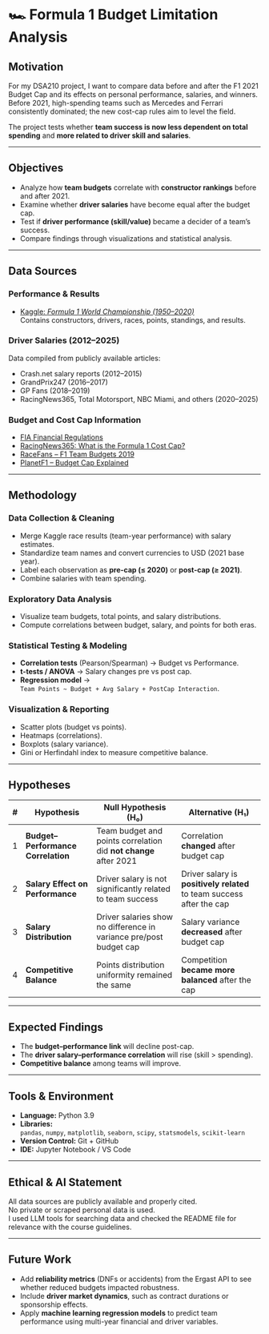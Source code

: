 # 🏎️ Formula 1 Budget Limitation Analysis

## Motivation
For my DSA210 project, I want to compare data before and after the F1 2021 Budget Cap and its effects on personal performance, salaries, and winners.  
Before 2021, high-spending teams such as Mercedes and Ferrari consistently dominated; the new cost-cap rules aim to level the field.

The project tests whether **team success is now less dependent on total spending** and **more related to driver skill and salaries**.

---

## Objectives
- Analyze how **team budgets** correlate with **constructor rankings** before and after 2021.  
- Examine whether **driver salaries** have become equal after the budget cap.  
- Test if **driver performance (skill/value)** became a decider of a team’s success.  
- Compare findings through visualizations and statistical analysis.

---

## Data Sources
### Performance & Results
- [Kaggle: *Formula 1 World Championship (1950–2020)*](https://www.kaggle.com/datasets/rohanrao/formula-1-world-championship-1950-2020)  
  Contains constructors, drivers, races, points, standings, and results.

### Driver Salaries (2012–2025)
Data compiled from publicly available articles:
- Crash.net salary reports (2012–2015)  
- GrandPrix247 (2016–2017)  
- GP Fans (2018–2019)  
- RacingNews365, Total Motorsport, NBC Miami, and others (2020–2025)

### Budget and Cost Cap Information
- [FIA Financial Regulations](https://www.fia.com/regulation/category/110)  
- [RacingNews365: What is the Formula 1 Cost Cap?](https://racingnews365.com/what-is-the-formula-1-cost-cap)  
- [RaceFans – F1 Team Budgets 2019](https://www.racefans.net/2019/03/14/f1-team-budgets-2019/)  
- [PlanetF1 – Budget Cap Explained](https://www.planetf1.com/features/f1-budget-cap-explained)

---

## Methodology
### Data Collection & Cleaning
- Merge Kaggle race results (team-year performance) with salary estimates.  
- Standardize team names and convert currencies to USD (2021 base year).  
- Label each observation as **pre-cap (≤ 2020)** or **post-cap (≥ 2021)**.  
- Combine salaries with team spending.

### Exploratory Data Analysis
- Visualize team budgets, total points, and salary distributions.  
- Compute correlations between budget, salary, and points for both eras.  

### Statistical Testing & Modeling
- **Correlation tests** (Pearson/Spearman) → Budget vs Performance.  
- **t-tests / ANOVA** → Salary changes pre vs post cap.  
- **Regression model** →  
  `Team Points ~ Budget + Avg Salary + PostCap Interaction`.  

### Visualization & Reporting
- Scatter plots (budget vs points).  
- Heatmaps (correlations).  
- Boxplots (salary variance).  
- Gini or Herfindahl index to measure competitive balance.  

---

## Hypotheses

| # | Hypothesis | Null Hypothesis (H₀) | Alternative (H₁) |
|:-:|-------------|----------------------|------------------|
| 1 | **Budget–Performance Correlation** | Team budget and points correlation did **not change** after 2021 | Correlation **changed** after budget cap |
| 2 | **Salary Effect on Performance** | Driver salary is not significantly related to team success | Driver salary is **positively related** to team success after the cap |
| 3 | **Salary Distribution** | Driver salaries show no difference in variance pre/post budget cap | Salary variance **decreased** after budget cap |
| 4 | **Competitive Balance** | Points distribution uniformity remained the same | Competition **became more balanced** after the cap |

---

## Expected Findings
- The **budget–performance link** will decline post-cap.  
- The **driver salary–performance correlation** will rise (skill > spending).  
- **Competitive balance** among teams will improve.  

---

## Tools & Environment
- **Language:** Python 3.9  
- **Libraries:**  
  `pandas`, `numpy`, `matplotlib`, `seaborn`, `scipy`, `statsmodels`, `scikit-learn`  
- **Version Control:** Git + GitHub  
- **IDE:** Jupyter Notebook / VS Code  

---

## Ethical & AI Statement
All data sources are publicly available and properly cited.  
No private or scraped personal data is used.  
I used LLM tools for searching data and checked the README file for relevance with the course guidelines.

---

## Future Work
- Add **reliability metrics** (DNFs or accidents) from the Ergast API to see whether reduced budgets impacted robustness.  
- Include **driver market dynamics**, such as contract durations or sponsorship effects.  
- Apply **machine learning regression models** to predict team performance using multi-year financial and driver variables.
